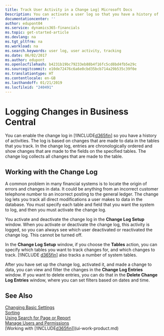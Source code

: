 ```yaml
---
title: Track User Activity in a Change Log| Microsoft Docs
Description: You can activate a user log so that you have a history of any changes made to data in tracked tables.
documentationcenter: ''
author: edupont04
ms.service: dynamics365-financials
ms.topic: get-started-article
ms.devlang: na
ms.tgt_pltfrm: na
ms.workload: na
ms.search.keywords: user log, user activity, tracking
ms.date: 06/02/2017
ms.author: edupont
ms.openlocfilehash: b4231b19bc79233eb88b4f16fc5cd8bd4fb5e29c
ms.sourcegitcommit: e10de72476c6a6e0cbd35bcb714a29b535c39f0e
ms.translationtype: HT
ms.contentlocale: en-GB
ms.lasthandoff: 01/21/2019
ms.locfileid: "240491"
---
```

# <a name="logging-changes-in-business-central"></a>Logging Changes in Business Central 
You can enable the change log in [!INCLUDE[d365fin](includes/d365fin_md.md)] so you have a history of activities. The log is based on changes that are made to data in the tables that you track. In the change log, entries are chronologically ordered and show changes that are made to the fields on the specified tables. The change log collects all changes that are made to the table.  

## <a name="working-with-the-change-log"></a>Working with the Change Log
A common problem in many financial systems is to locate the origin of errors and changes in data. It could be anything from an incorrect customer telephone number to an incorrect posting to the general ledger. The change log lets you track all direct modifications a user makes to data in the database. You must specify each table and field that you want the system to log, and then you must activate the change log.  

You activate and deactivate the change log in the **Change Log Setup** window. When you activate or deactivate the change log, this activity is logged, so you can always see which user deactivated or reactivated the change log. This cannot be turned off.  

In the **Change Log Setup** window, if you choose the **Tables** action, you can specify which tables you want to track changes for, and which changes to track. [!INCLUDE [d365fin](includes/d365fin_md.md)] also tracks a number of system tables.

After you have set up the change log, activated it, and made a change to data, you can view and filter the changes in the **Change Log Entries** window. If you want to delete entries, you can do that in the **Delete Change Log Entries** window, where you can set filters based on dates and time.  

## <a name="see-also"></a>See Also
[Changing Basic Settings](ui-change-basic-settings.md)  
[Sorting](ui-sorting.md)  
[Using Search for Page or Report](ui-search.md)  
[Manage Users and Permissions](ui-how-users-permissions.md)    
[Working with [!INCLUDE[d365fin](includes/d365fin_md.md)]](ui-work-product.md)  
